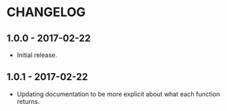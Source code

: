 CHANGELOG
=========


1.0.0 - 2017-02-22
------------------

* Initial release.

1.0.1 - 2017-02-22
------------------

* Updating documentation to be more explicit about what each function returns.

